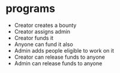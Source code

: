 # programs

- Creator creates a bounty
- Creator assigns admin
- Creator funds it
- Anyone can fund it also
- Admin adds people eligible to work on it
- Creator can release funds to anyone
- Admin can release funds to anyone
